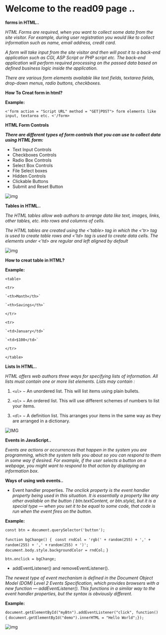 # Welcome to the read09 page ..

**forms in HTML..**

*HTML Forms are required, when you want to collect some data from the site visitor. For example, during user registration you would like to collect information such as name, email address, credit card.*

*A form will take input from the site visitor and then will post it to a back-end application such as CGI, ASP Script or PHP script etc. The back-end application will perform required processing on the passed data based on defined business logic inside the application.*

*There are various form elements available like text fields, textarea fields, drop-down menus, radio buttons, checkboxes.*
 
**How To Creat form in html?**

**Example:**

`<'form action = "Script URL" method = "GET|POST">
   form elements like input, textarea etc.
<'/form>`

**HTML Form Controls**

***There are different types of form controls that you can use to collect data using HTML form:***

- Text Input Controls
- Checkboxes Controls
- Radio Box Controls
- Select Box Controls
- File Select boxes
- Hidden Controls
- Clickable Buttons
- Submit and Reset Button

![img](https://mobile.htmlgoodies.com/imagesvr_ce/1902/HTML%20Form.PNG)

**Tables in HTML..**

*The HTML tables allow web authors to arrange data like text, images, links, other tables, etc. into rows and columns of cells.*

*The HTML tables are created using the <'table> tag in which the <'tr> tag is used to create table rows and <'td> tag is used to create data cells. The elements under <'td> are regular and left aligned by default*

![img](https://encrypted-tbn0.gstatic.com/images?q=tbn%3AANd9GcR35MfzclfmlMxJ7d7drfjF6l-AcwW4xiipig&usqp=CAU)

**How to creat table in HTML?**

**Example:**

`<table>`

  `<tr>`

    `<th>Month</th>`

    `<th>Savings</th>`

  `</tr>`

  `<tr>`

    `<td>January</td>`

    `<td>$100</td>`

  `</tr>`

`</table>`

**Lists In HTML..**

*HTML offers web authors three ways for specifying lists of information. All lists must contain one or more list elements. Lists may contain :*

1. `<ul>` − An unordered list. This will list items using plain bullets.

2. `<ol>` − An ordered list. This will use different schemes of numbers to list your items.

3. `<dl>` − A definition list. This arranges your items in the same way as they are arranged in a dictionary.

![IMG](https://ways2web.weebly.com/uploads/5/4/4/8/54485903/8033093_orig.png)


 **Events in JavaScript..**

*Events are actions or occurrences that happen in the system you are programming, which the system tells you about so you can respond to them in some way if desired. For example, if the user selects a button on a webpage, you might want to respond to that action by displaying an information box.*

**Ways of using web events..**

- Event handler properties.
*The onclick property is the event handler property being used in this situation. It is essentially a property like any other available on the button ( btn.textContent, or btn.style), but it is a special type — when you set it to be equal to some code, that code is run when the event fires on the button.*

**Example:**

`const btn = document.querySelector('button');`

`function bgChange() {`
 ` const rndCol = 'rgb(' + random(255) + ',' + random(255) + ',' +`
 `random(255) + ')';`
 ` document.body.style.backgroundColor = rndCol;`
`}`

`btn.onclick = bgChange;`


- addEventListener() and removeEventListener().

*The newest type of event mechanism is defined in the Document Object Model (DOM) Level 2 Events Specification, which provides browsers with a new function — addEventListener(). This functions in a similar way to the event handler properties, but the syntax is obviously different.*

**Example:**

`document.getElementById("myBtn").addEventListener("click", function() {`
  `document.getElementById("demo").innerHTML = "Hello World";});`

  ![img](https://d2h0cx97tjks2p.cloudfront.net/blogs/wp-content/uploads/sites/2/2019/07/Ways-of-Using-JavaScript-Events.png)

